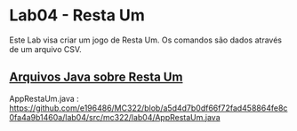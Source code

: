# Lab04 - Resta Um

Este Lab visa criar um jogo de Resta Um. Os comandos são dados através de um arquivo CSV. 
 
## [Arquivos Java sobre Resta Um](https://github.com/e196486/MC322/tree/a5d4d7b0df66f72fad458864fe8c0fa4a9b1460a/lab04/src/mc322/lab04)

AppRestaUm.java : https://github.com/e196486/MC322/blob/a5d4d7b0df66f72fad458864fe8c0fa4a9b1460a/lab04/src/mc322/lab04/AppRestaUm.java